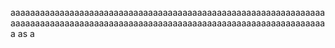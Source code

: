 aaaaaaaaaaaaaaaaaaaaaaaaaaaaaaaaaaaaaaaaaaaaaaaaaaaaaaaaaaaaaaaaaaaaaaaaaaaaaaaaaaaaaaaaaaaaaaaaaaaaaaaaaaaaaaaaaaaaaaaaaaaaaaaaa
as
a
